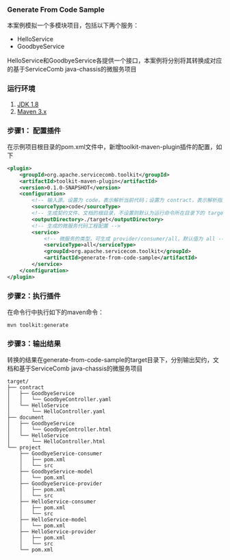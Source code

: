 ### Generate From Code Sample
本案例模拟一个多模块项目，包括以下两个服务：
* HelloService
* GoodbyeService

HelloService和GoodbyeService各提供一个接口，本案例将分别将其转换成对应的基于ServiceComb java-chassis的微服务项目

### 运行环境
1. [JDK 1.8](http://www.oracle.com/technetwork/java/javase/downloads/jdk8-downloads-2133151.html)
2. [Maven 3.x](https://maven.apache.org/install.html)

### 步骤1： 配置插件
在示例项目根目录的pom.xml文件中，新增toolkit-maven-plugin插件的配置，如下
```xml
<plugin>
    <groupId>org.apache.servicecomb.toolkit</groupId>
    <artifactId>toolkit-maven-plugin</artifactId>
    <version>0.1.0-SNAPSHOT</version>
    <configuration>
        <!-- 输入源。设置为 code，表示解析当前代码；设置为 contract，表示解析指定目录的契约文件。不设置则默认为 code -->
        <sourceType>code</sourceType>
        <!-- 生成契约文件、文档的根目录，不设置则默认为运行命令所在目录下的 target 目录，生成的微服务工程在 project 目录，契约文件在 contract 目录，文档在 document 目录 -->
        <outputDirectory>./target</outputDirectory>
        <!-- 生成的微服务代码工程配置 -->
        <service>
            <!-- 微服务的类型，可生成 provider/consumer/all，默认值为 all -->
            <serviceType>all</serviceType>
            <groupId>org.apache.servicecom.toolkit</groupId>
            <artifactId>generate-from-code-sample</artifactId>
        </service>
    </configuration>
</plugin>
```

### 步骤2：执行插件
在命令行中执行如下的maven命令：
```
mvn toolkit:generate
```

### 步骤3：输出结果
转换的结果在generate-from-code-sample的target目录下，分别输出契约，文档和基于ServiceComb java-chassis的微服务项目
```
target/
├── contract
│   ├── GoodbyeService
│   │   └── GoodbyeController.yaml
│   └── HelloService
│       └── HelloController.yaml
├── document
│   ├── GoodbyeService
│   │   └── GoodbyeController.html
│   └── HelloService
│       └── HelloController.html
└── project
    ├── GoodbyeService-consumer
    │   ├── pom.xml
    │   └── src
    ├── GoodbyeService-model
    │   └── pom.xml
    ├── GoodbyeService-provider
    │   ├── pom.xml
    │   └── src
    ├── HelloService-consumer
    │   ├── pom.xml
    │   └── src
    ├── HelloService-model
    │   └── pom.xml
    ├── HelloService-provider
    │   ├── pom.xml
    │   └── src
    └── pom.xml
```